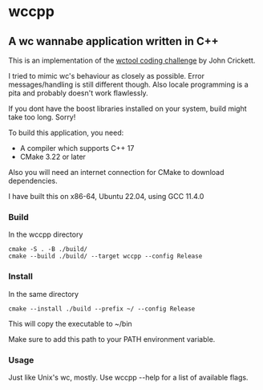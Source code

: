 # wccpp
## __A wc wannabe application written in C++__

This is an implementation of the [wctool coding challenge](https://codingchallenges.fyi/challenges/challenge-wc) by John Crickett.

I tried to mimic wc's behaviour as closely as possible. Error messages/handling is still different though.
Also locale programming is a pita and probably doesn't work flawlessly.

If you dont have the boost libraries installed on your system, build might take too long. Sorry!

To build this application, you need:
- A compiler which supports C++ 17
- CMake 3.22 or later 

Also you will need an internet connection for CMake to download dependencies.

I have built this on x86-64, Ubuntu 22.04, using GCC 11.4.0

### Build
In the wccpp directory 
```
cmake -S . -B ./build/
cmake --build ./build/ --target wccpp --config Release
```

### Install
In the same directory
```
cmake --install ./build --prefix ~/ --config Release
```
This will copy the executable to ~/bin

Make sure to add this path to your PATH environment variable.

### Usage
Just like Unix's wc, mostly.
Use wccpp --help for a list of available flags.